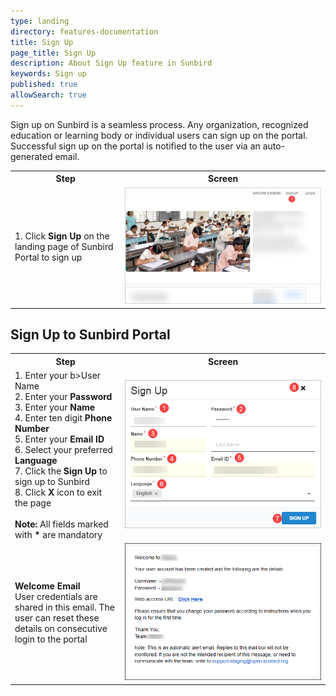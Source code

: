 ```yaml
---
type: landing
directory: features-documentation
title: Sign Up
page_title: Sign Up 
description: About Sign Up feature in Sunbird 
keywords: Sign up
published: true
allowSearch: true
---
```

Sign up on Sunbird is a seamless process. Any organization, recognized education or learning body or individual users can sign up on the portal. Successful sign up on the portal is notified to the user via an auto-generated email.

<table>
	<tr>
		<th style="width:35%;">Step</th>
		<th style="width:65%;">Screen</th>
	</tr>
	<tr>
		<td>1. Click <b>Sign Up</b> on the landing page of Sunbird Portal to sign up
    </td>
    <td><img src="pages/features-documentation/images/landingsignup.png"></td>
    </tr>
    </table>

## Sign Up to Sunbird Portal

<table>
	<tr>
		<th style="width:35%;">Step</th>
		<th style="width:65%;">Screen</th>
	</tr>
	<tr>
  <td>1. Enter your b>User Name</b> <br>2. Enter your <b>Password</b> <br>3. Enter your <b>Name</b> <br>4. Enter ten digit <b>Phone Number</b> <br>5. Enter your <b>Email ID</b> <br>6. Select your preferred <b>Language</b> <br>7. Click the <b>Sign Up</b> to sign up to Sunbird <br>8. Click <b>X</b> icon to exit the page <br><br><b>Note:</b> All fields marked with <b>*</b> are mandatory 
  </td>
  <td><img src="pages/features-documentation/images/signup1.png"></td>
  </tr>
  <tr>
  <td><b>Welcome Email</b> <br>User credentials are shared in this email. The user can reset these details on consecutive login to the portal</td> 
	<td><img src="pages/features-documentation/images/welcomemessage.png"></td>
	</tr>
	</table>
	
